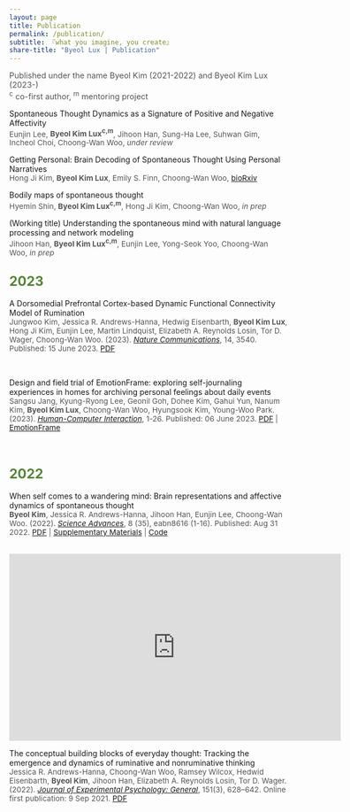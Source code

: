 ```yaml
---
layout: page
title: Publication
permalink: /publication/
subtitle: 『what you imagine, you create』
share-title: "Byeol Lux | Publication"
---
```

<script type="text/javascript" src="https://d1bxh8uas1mnw7.cloudfront.net/assets/embed.js"></script>
<script async src="https://badge.dimensions.ai/badge.js" charset="utf-8"></script>

<span style="font-size: .9rem !important; color: #555;">
Published under the name Byeol Kim (2021-2022) and Byeol Kim Lux (2023-)
<br><sup>c</sup> co-first author, <sup>m</sup> mentoring project</span>

<p id="2023_Lee">Spontaneous Thought Dynamics as a Signature of Positive and Negative Affectivity
<br><span style="font-size: 0.85rem !important; color: #555;">
Eunjin Lee, <b>Byeol Kim Lux<sup>c,m</sup></b>, Jihoon Han, Sung-Ha Lee, Suhwan Gim, Incheol Choi, Choong-Wan Woo, <i>under review</i></span></p>
 
<p id="2023_HJ_Kim">Getting Personal: Brain Decoding of Spontaneous Thought Using Personal Narratives
<br><span style="font-size: 0.85rem !important; color: #555;">
Hong Ji Kim, <b>Byeol Kim Lux</b>, Emily S. Finn, Choong-Wan Woo, <a href="https://www.biorxiv.org/content/10.1101/2023.05.12.540141v1">bioRxiv</a></span></p>

<p id="2023_Shin">Bodily maps of spontaneous thought
<br><span style="font-size: 0.85rem !important; color: #555;">
Hyemin Shin, <b>Byeol Kim Lux<sup>c,m</sup></b>, Hong Ji Kim, Choong-Wan Woo, <i>in prep</i></span></p>

<p id="2024_Han">(Working title) Understanding the spontaneous mind with natural language processing and network modeling
<br><span style="font-size: 0.85rem !important; color: #555;">
Jihoon Han, <b>Byeol Kim Lux<sup>c,m</sup></b>, Eunjin Lee, Yong-Seok Yoo, Choong-Wan Woo, <i>in prep</i></span></p>


<h2><span style="font-size: 1.5rem !important; color: #548733;">2023</span></h2>

<p id="2023_JW_Kim">A Dorsomedial Prefrontal Cortex-based Dynamic Functional Connectivity Model of Rumination
<br><span style="font-size: 0.85rem !important; color: #555;">
Jungwoo Kim, Jessica R. Andrews-Hanna, Hedwig Eisenbarth, <b>Byeol Kim Lux</b>, Hong Ji Kim, Eunjin Lee, Martin Lindquist, Elizabeth A. Reynolds Losin, Tor D. Wager, Choong-Wan Woo. (2023). <i><a href="https://doi.org/10.1038/s41467-023-39142-9">Nature Communications</a></i>, 14, 3540. Published: 15 June 2023. <a href="/pdfs/2023_JWKim.pdf">PDF</a></span>
<div data-badge-popover="right" data-badge-type="donut" data-doi="10.1038/s41467-023-39142-9" data-hide-no-mentions="true" class="altmetric-embed" style="display: inline-block;"></div> &nbsp; 
<span class="__dimensions_badge_embed__" data-doi="10.1038/s41467-023-39142-9" data-style="small_circle" style="display: inline-block;"></span></p>

<p id="2023_Jang">Design and field trial of EmotionFrame: exploring self-journaling experiences in homes for archiving personal feelings about daily events
<br><span style="font-size: 0.85rem !important; color: #555;">
Sangsu Jang, Kyung-Ryong Lee, Geonil Goh, Dohee Kim, Gahui Yun, Nanum Kim, <b>Byeol Kim Lux</b>, Choong-Wan Woo, Hyungsook Kim, Young-Woo Park. (2023). <i><a href="https://doi.org/10.1080/07370024.2023.2219259">Human-Computer Interaction</a></i>, 1-26. Published: 06 June 2023. <a href="/pdfs/2023_Jang.pdf">PDF</a> | <a href="https://ipd.unist.ac.kr/works/emotionframe/">EmotionFrame</a></span>
<div data-badge-popover="right" data-badge-type="donut" data-doi="10.1080/07370024.2023.2219259" data-hide-no-mentions="true" class="altmetric-embed" style="display: inline-block;"></div> &nbsp; 
<span class="__dimensions_badge_embed__" data-doi="10.1080/07370024.2023.2219259" data-style="small_circle" style="display: inline-block;"></span></p>


<h2><span style="font-size: 1.5rem !important; color: #548733;">2022</span></h2>

<p id="2022_Kim">When self comes to a wandering mind: Brain representations and affective dynamics of spontaneous thought 
<br><span style="font-size: 0.85rem !important; color: #555;"> 
<b>Byeol Kim</b>, Jessica R. Andrews-Hanna, Jihoon Han, Eunjin Lee, Choong-Wan Woo. (2022). <i><a href="https://www.science.org/doi/10.1126/sciadv.abn8616">Science Advances</a></i>, 8 (35), eabn8616 (1-16). Published: Aug 31 2022.
<a href="/pdfs/2022_Kim.pdf">PDF</a> | <a href="/pdfs/2022_Kim_sm.pdf">Supplementary Materials</a> | <a href="https://zenodo.org/record/6825023">Code</a></span>
<div data-badge-popover="right" data-badge-type="donut" data-doi="10.1126/sciadv.abn8616" data-hide-no-mentions="true" class="altmetric-embed" style="display: inline-block;"></div> &nbsp; 
<span class="__dimensions_badge_embed__" data-doi="10.1126/sciadv.abn8616" data-style="small_circle" style="display: inline-block;"></span>
<iframe width="600" height="338" src="https://www.youtube.com/embed/0Q24pSkgmbE" frameborder="0" allow="accelerometer; autoplay; clipboard-write; encrypted-media; gyroscope; picture-in-picture" allowfullscreen></iframe></p>

<p id="2022_AndrewsHanna">The conceptual building blocks of everyday thought: Tracking the emergence and dynamics of ruminative and nonruminative thinking
<br><span style="font-size: 0.85rem !important; color: #555;"> 
Jessica R. Andrews-Hanna, Choong-Wan Woo, Ramsey Wilcox, Hedwid Eisenbarth, <b>Byeol Kim</b>, Jihoon Han, Elizabeth A. Reynolds Losin, Tor D. Wager. (2022). <i><a href="https://doi.apa.org/doiLanding?doi=10.1037%2Fxge0001096">Journal of Experimental Psychology: General</a></i>, 151(3), 628–642. Online first publication: 9 Sep 2021.
<a href="/pdfs/2021_AndrewsHanna.pdf">PDF</a></span><br> 
<div data-badge-popover="right" data-badge-type="donut" data-doi="10.1037/xge0001096" data-hide-no-mentions="true" class="altmetric-embed" style="display: inline-block;"></div> &nbsp; 
<span class="__dimensions_badge_embed__" data-doi="10.1037/xge0001096" data-style="small_circle" style="display: inline-block;"></span></p>


<!-- <h2><span style="font-size: 1.5rem !important; color: #8ec669;">In preparation</span></h2> -->
<!-- <h2><span style="font-size: 1.5rem !important; color: #8ec669;">Under review</span></h2> -->






<!--<br>
<div data-badge-popover="right" data-badge-type="donut" data-doi="10.1037%2Fxge0001096" data-hide-no-mentions="true" class="altmetric-embed" style="display: inline-block;"></div> &nbsp; 
<span class="__dimensions_badge_embed__" data-doi="10.1037%2Fxge0001096" data-style="small_circle" style="display: inline-block;"></span></p>
-->


<!--
<p id="Lada2019"><b>2020</b> "Towards a unified framework for interpreting machine learning models in neuroimaging" <br><span style="font-size: 14px !important; color: #555;"><b>Lada Kohoutová <sup>g</sup></b>, Juyeon Heo, Sungmin Cha, <b>Sungwoo Lee <sup>g</sup></b>, Taesup Moon, Tor D. Wager*, <b>Choong-Wan Woo*</b>, <i>Nature Protocols</i>, <b>15</b>, 1399-1435; doi:10.1038/s41596-019-0289-5; published: 18 March 2020 &nbsp; <a href="https://www.nature.com/articles/s41596-019-0289-5">Nature</a> | <a href="/pdfs/Kohoutova2020.pdf">PDF</a> | <a href="https://rdcu.be/b26uh">SharedIt</a> | <a href="https://github.com/cocoanlab/interpret_ml_neuroimaging">Code & Data</a> 
<br><b>Press (selected):</b> <a href="https://www.ibric.org/myboard/read.php?Board=news&id=315399&SOURCE=6">BRIC</a>  | <a href="https://news.joins.com/article/23737795">중앙일보</a> | <a href="https://www.skku.edu/skku/campus/skk_comm/news.do?mode=view&articleNo=79657&article.offset=20&articleLimit=10">성대뉴스</a> | <a href="https://www.skku.edu/eng/Research/industry/researchStory_view.do?mode=view&articleNo=81018">SKKU Research Stories</a>
<br>*co-corresponding authors</span> 
-->
